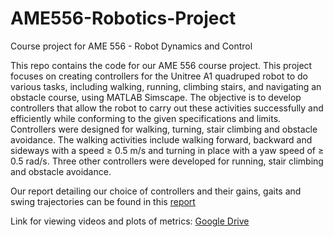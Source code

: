 # AME556-Robotics-Project
Course project for AME 556 - Robot Dynamics and Control

This repo contains the code for our AME 556 course project. This project focuses on creating controllers for the Unitree A1 quadruped robot to do various tasks, including walking, running, climbing stairs, and navigating an obstacle course, using MATLAB Simscape. The objective is to develop controllers that allow the robot to carry out these activities successfully and efficiently while conforming to the given specifications and limits. Controllers were designed for walking, turning, stair climbing and obstacle avoidance. The walking activities include walking forward, backward and sideways with a speed ≥ 0.5 m/s and turning in place with a yaw speed of ≥ 0.5 rad/s. Three other controllers were developed for running, stair climbing and obstacle avoidance. 

Our report detailing our choice of controllers and their gains, gaits and swing trajectories can be found in this [report](AME556_Project_Report.pdf)

Link for viewing videos and plots of metrics: [Google Drive](https://drive.google.com/drive/folders/1cieX9QgovDjhuURTOqxIOvmO-gdPelYA?usp=share_link)
